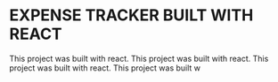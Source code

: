# EXPENSE TRACKER BUILT WITH REACT

This project was built with react.
This project was built with react.
This project was built with react.
This project was built w



